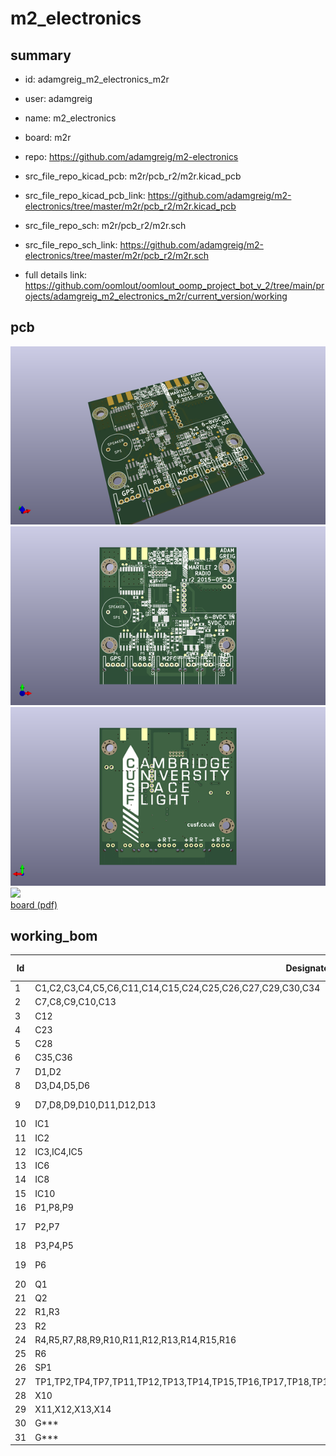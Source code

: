 # m2_electronics
 
## summary 
* id: adamgreig_m2_electronics_m2r
* user: adamgreig
* name: m2_electronics
* board: m2r
* repo: https://github.com/adamgreig/m2-electronics
* src_file_repo_kicad_pcb: m2r/pcb_r2/m2r.kicad_pcb
* src_file_repo_kicad_pcb_link: https://github.com/adamgreig/m2-electronics/tree/master/m2r/pcb_r2/m2r.kicad_pcb


* src_file_repo_sch: m2r/pcb_r2/m2r.sch
* src_file_repo_sch_link: https://github.com/adamgreig/m2-electronics/tree/master/m2r/pcb_r2/m2r.sch
* full details link: https://github.com/oomlout/oomlout_oomp_project_bot_v_2/tree/main/projects/adamgreig_m2_electronics_m2r/current_version/working  



## pcb  
![](working_3d_600.png) 
![](working_3d_front_600.png)  
![](working_3d_back_600.png)  
![](working_600.png)  
[board (pdf)](working.pdf)  

## working_bom
| Id | Designator | Footprint | Quantity | Designation | Supplier and ref |  | None | 
| --- | --- | --- | --- | --- | --- | --- | --- | 
| 1 | C1,C2,C3,C4,C5,C6,C11,C14,C15,C24,C25,C26,C27,C29,C30,C34 | C0603 | 16 | 100n |  |  | [''] | 
| 2 | C7,C8,C9,C10,C13 | C0603 | 5 | 2Âµ2 |  |  | [''] | 
| 3 | C12 | C0603 | 1 | 1n |  |  | [''] | 
| 4 | C23 | C0603 | 1 | 10Âµ |  |  | [''] | 
| 5 | C28 | C0603 | 1 | 1Âµ |  |  | [''] | 
| 6 | C35,C36 | C0603 | 2 | 15p |  |  | [''] | 
| 7 | D1,D2 | LED0603 | 2 | GRN |  |  | [''] | 
| 8 | D3,D4,D5,D6 | LED0603 | 4 | YELLOW |  |  | [''] | 
| 9 | D7,D8,D9,D10,D11,D12,D13 | R0402 | 7 | CGA0402MLC-12G |  |  | [''] | 
| 10 | IC1 | SOT223 | 1 | ADP3338 |  |  | [''] | 
| 11 | IC2 | MSOP8 | 1 | ADP3335 |  |  | [''] | 
| 12 | IC3,IC4,IC5 | SOIC8 | 3 | ADuM1201 |  |  | [''] | 
| 13 | IC6 | MTX2 | 1 | MTX2 |  |  | [''] | 
| 14 | IC8 | MAX-7Q | 1 | MAX-7Q |  |  | [''] | 
| 15 | IC10 | LQFP48 | 1 | STM32F303C |  |  | [''] | 
| 16 | P1,P8,P9 | S02B-PASK-2 | 3 | CONN_2 |  |  | [''] | 
| 17 | P2,P7 | SMA-142-0701-801 | 2 | SMA |  |  | [''] | 
| 18 | P3,P4,P5 | S04B-PASK-2 | 3 | CONN_4 |  |  | [''] | 
| 19 | P6 | FTSH-105-01-F-D-K | 1 | SWD |  |  | [''] | 
| 20 | Q1 | SOT-23 | 1 | Q_PMOS_GSD_PSV |  |  | [''] | 
| 21 | Q2 | SOT-23 | 1 | Q_NMOS_GSD_PSV |  |  | [''] | 
| 22 | R1,R3 | R0603 | 2 | 10k |  |  | [''] | 
| 23 | R2 | R0603 | 1 | 1k |  |  | [''] | 
| 24 | R4,R5,R7,R8,R9,R10,R11,R12,R13,R14,R15,R16 | R0603 | 12 | 100 |  |  | [''] | 
| 25 | R6 | R0603 | 1 | 10 |  |  | [''] | 
| 26 | SP1 | ABI-042-RC | 1 | SPEAKER |  |  | [''] | 
| 27 | TP1,TP2,TP4,TP7,TP11,TP12,TP13,TP14,TP15,TP16,TP17,TP18,TP19,TP20,TP21,TP22,TP23,TP24,TP25,TP26,TP27,TP28,TP29 | TESTPAD | 23 | TESTPAD |  |  | [''] | 
| 28 | X10 | XTAL50x32 | 1 | 8M |  |  | [''] | 
| 29 | X11,X12,X13,X14 | M3_MOUNT | 4 | M3 MOUNT |  |  | [''] | 
| 30 | G*** | cusf_logo_small | 1 | LOGO |  |  | [''] | 
| 31 | G*** | cusf_logo_full | 1 | LOGO |  |  | [''] | 




